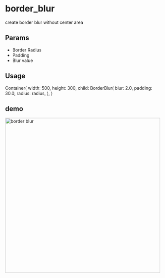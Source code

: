 # border_blur

create border blur without center area

## Params
 - Border Radius
 - Padding
 - Blur value
## Usage

Container(
    width: 500,
    height: 300,
    child: BorderBlur(
        blur: 2.0,
        padding: 30.0,
        radius: radius,
    ),
)

## demo

<img src="demo.png" alt="border blur" width="500" style="object-fit: contain;">

